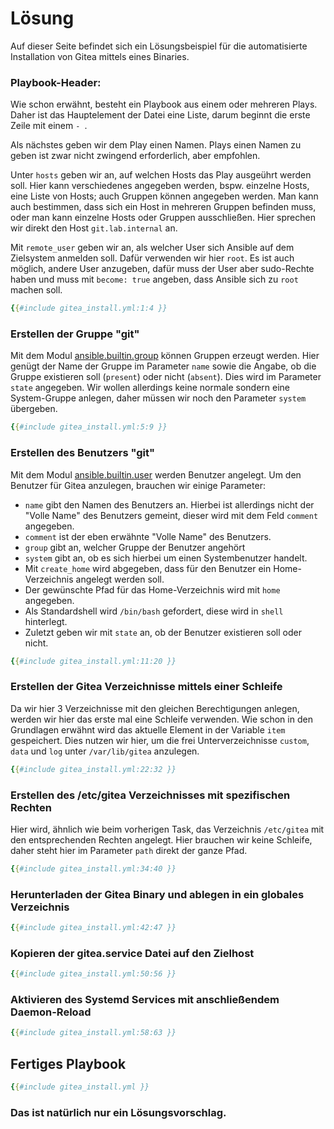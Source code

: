 # Lösung

Auf dieser Seite befindet sich ein Lösungsbeispiel für die automatisierte Installation von Gitea mittels eines Binaries.

### Playbook-Header:

Wie schon erwähnt, besteht ein Playbook aus einem oder mehreren Plays. Daher ist das Hauptelement der Datei eine Liste, darum beginnt die erste Zeile mit einem `- `.

Als nächstes geben wir dem Play einen Namen. Plays einen Namen zu geben ist zwar nicht zwingend erforderlich, aber empfohlen.

Unter `hosts` geben wir an, auf welchen Hosts das Play ausgeührt werden soll. Hier kann verschiedenes angegeben werden, bspw. einzelne Hosts, eine Liste von Hosts; auch Gruppen können angegeben werden. Man kann auch bestimmen, dass sich ein Host in mehreren Gruppen befinden muss, oder man kann einzelne Hosts oder Gruppen ausschließen. Hier sprechen wir direkt den Host `git.lab.internal` an.

Mit `remote_user` geben wir an, als welcher User sich Ansible auf dem Zielsystem anmelden soll. Dafür verwenden wir hier `root`. Es ist auch möglich, andere User anzugeben, dafür muss der User aber sudo-Rechte haben und muss mit `become: true` angeben, dass Ansible sich zu `root` machen soll.

``` yml
{{#include gitea_install.yml:1:4 }}
```

### Erstellen der Gruppe "git"

Mit dem Modul [ansible.builtin.group](https://docs.ansible.com/ansible/latest/collections/ansible/builtin/group_module.html) können Gruppen erzeugt werden. Hier genügt der Name der Gruppe im Parameter `name` sowie die Angabe, ob die Gruppe existieren soll (`present`) oder nicht (`absent`). Dies wird im Parameter `state` angegeben. Wir wollen allerdings keine normale sondern eine System-Gruppe anlegen, daher müssen wir noch den Parameter `system` übergeben.

``` yml
{{#include gitea_install.yml:5:9 }}
```

### Erstellen des Benutzers "git"

Mit dem Modul [ansible.builtin.user](https://docs.ansible.com/ansible/latest/collections/ansible/builtin/user_module.html) werden Benutzer angelegt. Um den Benutzer für Gitea anzulegen, brauchen wir einige Parameter:

- `name` gibt den Namen des Benutzers an. Hierbei ist allerdings nicht der "Volle Name" des Benutzers gemeint, dieser wird mit dem Feld `comment` angegeben.
- `comment` ist der eben erwähnte "Volle Name" des Benutzers.
- `group` gibt an, welcher Gruppe der Benutzer angehört
- `system` gibt an, ob es sich hierbei um einen Systembenutzer handelt.
- Mit `create_home` wird abgegeben, dass für den Benutzer ein Home-Verzeichnis angelegt werden soll.
- Der gewünschte Pfad für das Home-Verzeichnis wird mit `home` angegeben.
- Als Standardshell wird `/bin/bash` gefordert, diese wird in `shell` hinterlegt.
- Zuletzt geben wir mit `state` an, ob der Benutzer existieren soll oder nicht.

``` yml
{{#include gitea_install.yml:11:20 }}
```

### Erstellen der Gitea Verzeichnisse mittels einer Schleife

Da wir hier 3 Verzeichnisse mit den gleichen Berechtigungen anlegen, werden wir hier das erste mal eine Schleife verwenden. Wie schon in den Grundlagen erwähnt wird das aktuelle Element in der Variable `item` gespeichert. Dies nutzen wir hier, um die frei Unterverzeichnisse `custom`, `data` und `log` unter `/var/lib/gitea` anzulegen.

``` yml
{{#include gitea_install.yml:22:32 }}
```

### Erstellen des /etc/gitea Verzeichnisses mit spezifischen Rechten

Hier wird, ähnlich wie beim vorherigen Task, das Verzeichnis `/etc/gitea` mit den entsprechenden Rechten angelegt. Hier brauchen wir keine Schleife, daher steht hier im Parameter `path` direkt der ganze Pfad.

``` yml
{{#include gitea_install.yml:34:40 }}
```

### Herunterladen der Gitea Binary und ablegen in ein globales Verzeichnis

``` yml
{{#include gitea_install.yml:42:47 }}
```

### Kopieren der gitea.service Datei auf den Zielhost

``` yml
{{#include gitea_install.yml:50:56 }}
```

### Aktivieren des Systemd Services mit anschließendem Daemon-Reload

``` yml
{{#include gitea_install.yml:58:63 }}
```



## Fertiges Playbook


``` yml
{{#include gitea_install.yml }}
```



### Das ist natürlich nur ein Lösungsvorschlag.